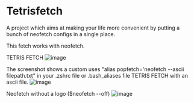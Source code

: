 # Tetrisfetch
A project which aims at making your life more convenient by putting a bunch of neofetch configs in a single place.

This fetch works with neofetch.

TETRIS FETCH
![image](https://github.com/Rustnot/Tetrisfetch/assets/171190058/a1992537-0da7-4583-8098-5679f58bd97e)



The screenshot shows a custom uses "alias popfetch='neofetch --ascii filepath.txt" in your .zshrc file or .bash_aliases file
TETRIS FETCH with an ascii file.
![image](https://github.com/Rustnot/Tetrisfetch/assets/171190058/1f4ed7d8-d63d-4772-88d9-c8686178b7e2)



Neofetch without a logo ($neofetch --off)
![image](https://github.com/Rustnot/Tetrisfetch/assets/171190058/09231a20-223c-4a5e-bf85-80a7415455f5)




